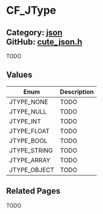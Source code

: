 [](../header.md ':include')

# CF_JType

Category: [json](/api_reference?id=json)  
GitHub: [cute_json.h](https://github.com/RandyGaul/cute_framework/blob/master/include/cute_json.h)  
---

TODO

## Values

Enum | Description
--- | ---
JTYPE_NONE | TODO
JTYPE_NULL | TODO
JTYPE_INT | TODO
JTYPE_FLOAT | TODO
JTYPE_BOOL | TODO
JTYPE_STRING | TODO
JTYPE_ARRAY | TODO
JTYPE_OBJECT | TODO

## Related Pages

TODO  
